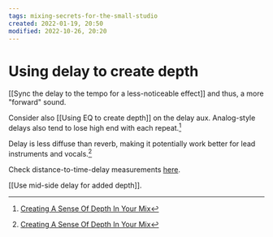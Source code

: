 ```yaml
---
tags: mixing-secrets-for-the-small-studio 
created: 2022-01-19, 20:50
modified: 2022-10-26, 20:20
---
```


# Using delay to create depth
[[Sync the delay to the tempo for a less-noticeable effect]] and thus, a more "forward" sound.

Consider also [[Using EQ to create depth]] on the delay aux. Analog-style delays also tend to lose high end with each repeat.[^1]

Delay is less diffuse than reverb, making it potentially work better for lead instruments and vocals.[^1]

Check distance-to-time-delay measurements [here](http://www.sengpielaudio.com/calculator-soundpath.htm).

[[Use mid-side delay for added depth]].

[^1]: [Creating A Sense Of Depth In Your Mix](https://www.soundonsound.com/techniques/creating-sense-depth-your-mix?utm_source=pocket_mylist)